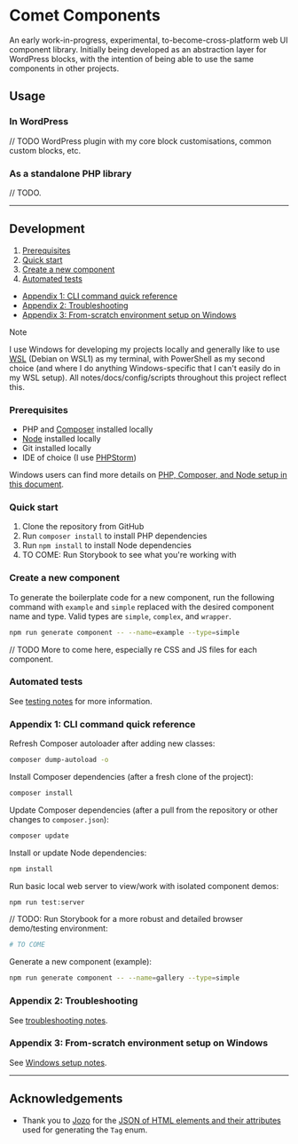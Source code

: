 # Comet Components

An early work-in-progress, experimental, to-become-cross-platform web UI component library. Initially being developed as
an abstraction layer for WordPress blocks, with the intention of being able to use the same components in other
projects.

## Usage

### In WordPress

// TODO WordPress plugin with my core block customisations, common custom blocks, etc.

### As a standalone PHP library

// TODO.

---

## Development

1. [Prerequisites](#prerequisites)
2. [Quick start](#quick-start)
3. [Create a new component](#create-a-new-component)
4. [Automated tests](#automated-tests)

- [Appendix 1: CLI command quick reference](#appendix-1-cli-command-quick-reference)
- [Appendix 2: Troubleshooting](./notes/troubleshooting.md)
- [Appendix 3: From-scratch environment setup on Windows](./notes/windows.md)

> [!NOTE]
> I use Windows for developing my projects locally and generally like to
> use [WSL](https://learn.microsoft.com/en-us/windows/wsl/) (Debian on WSL1) as my terminal, with PowerShell as my
> second
> choice (and where I do anything Windows-specific that I can't easily do in my WSL setup). All
> notes/docs/config/scripts
> throughout this project reflect this.

### Prerequisites

- PHP and [Composer](https://getcomposer.org) installed locally
- [Node](https://nodejs.org) installed locally
- Git installed locally
- IDE of choice (I use [PHPStorm](https://www.jetbrains.com/phpstorm/))

Windows users can find more details
on [PHP, Composer, and Node setup in this document](./notes/windows.md).

### Quick start

1. Clone the repository from GitHub
2. Run `composer install` to install PHP dependencies
3. Run `npm install` to install Node dependencies
4. TO COME: Run Storybook to see what you're working with

### Create a new component

To generate the boilerplate code for a new component, run the following command with `example` and `simple` replaced
with the desired component name and type. Valid types are `simple`, `complex`, and `wrapper`.

```bash
npm run generate component -- --name=example --type=simple
```

// TODO More to come here, especially re CSS and JS files for each component.

### Automated tests

See [testing notes](./notes/testing.md) for more information.

### Appendix 1: CLI command quick reference

Refresh Composer autoloader after adding new classes:

```bash
composer dump-autoload -o
```

Install Composer dependencies (after a fresh clone of the project):

```bash
composer install
```

Update Composer dependencies (after a pull from the repository or other changes to `composer.json`):

```bash
composer update
```

Install or update Node dependencies:

```bash
npm install
```

Run basic local web server to view/work with isolated component demos:

```bash
npm run test:server
```

// TODO: Run Storybook for a more robust and detailed browser demo/testing environment:

```bash
# TO COME
```

Generate a new component (example):

```bash
npm run generate component -- --name=gallery --type=simple
```

### Appendix 2: Troubleshooting

See [troubleshooting notes](./notes/troubleshooting.md).

### Appendix 3: From-scratch environment setup on Windows

See [Windows setup notes](./notes/windows.md).

---

## Acknowledgements

- Thank you to [Jozo](https://github.com/jozo) for
  the [JSON of HTML elements and their attributes](https://github.com/jozo/all-html-elements-and-attributes/blob/master/html-elements.json)
  used for generating the `Tag` enum.
